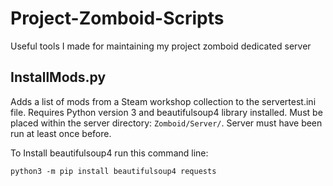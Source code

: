 # Project-Zomboid-Scripts

Useful tools I made for maintaining my project zomboid dedicated server

## InstallMods.py

Adds a list of mods from a Steam workshop collection to the servertest.ini file. 
Requires Python version 3 and beautifulsoup4 library installed. Must be placed within the server directory: `Zomboid/Server/`. Server must have been run at least once before.

To Install beautifulsoup4 run this command line:
```
python3 -m pip install beautifulsoup4 requests
```
